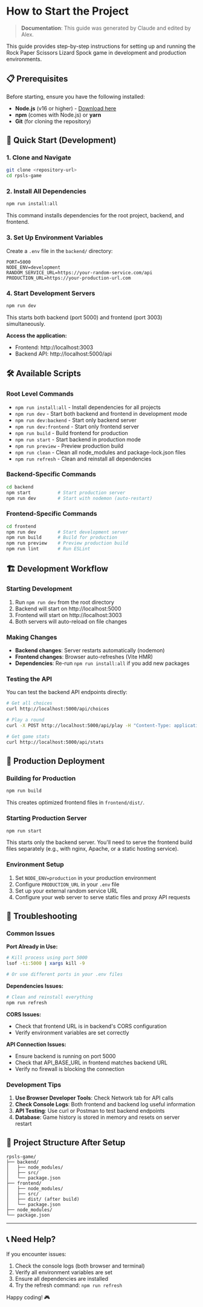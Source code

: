 # How to Start the Project

> **Documentation**: This guide was generated by Claude and edited by Alex.

This guide provides step-by-step instructions for setting up and running the Rock Paper Scissors Lizard Spock game in development and production environments.

## 📋 Prerequisites

Before starting, ensure you have the following installed:

- **Node.js** (v16 or higher) - [Download here](https://nodejs.org/)
- **npm** (comes with Node.js) or **yarn**
- **Git** (for cloning the repository)

## 🚀 Quick Start (Development)

### 1. Clone and Navigate
```bash
git clone <repository-url>
cd rpsls-game
```

### 2. Install All Dependencies
```bash
npm run install:all
```
This command installs dependencies for the root project, backend, and frontend.

### 3. Set Up Environment Variables
Create a `.env` file in the `backend/` directory:
```env
PORT=5000
NODE_ENV=development
RANDOM_SERVICE_URL=https://your-random-service.com/api
PRODUCTION_URL=https://your-production-url.com
```

### 4. Start Development Servers
```bash
npm run dev
```
This starts both backend (port 5000) and frontend (port 3003) simultaneously.

**Access the application:**
- Frontend: http://localhost:3003
- Backend API: http://localhost:5000/api

## 🛠️ Available Scripts

### Root Level Commands
- `npm run install:all` - Install dependencies for all projects
- `npm run dev` - Start both backend and frontend in development mode
- `npm run dev:backend` - Start only backend server
- `npm run dev:frontend` - Start only frontend server
- `npm run build` - Build frontend for production
- `npm run start` - Start backend in production mode
- `npm run preview` - Preview production build
- `npm run clean` - Clean all node_modules and package-lock.json files
- `npm run refresh` - Clean and reinstall all dependencies

### Backend-Specific Commands
```bash
cd backend
npm start          # Start production server
npm run dev        # Start with nodemon (auto-restart)
```

### Frontend-Specific Commands
```bash
cd frontend
npm run dev        # Start development server
npm run build      # Build for production
npm run preview    # Preview production build
npm run lint       # Run ESLint
```

## 🏗️ Development Workflow

### Starting Development
1. Run `npm run dev` from the root directory
2. Backend will start on http://localhost:5000
3. Frontend will start on http://localhost:3003
4. Both servers will auto-reload on file changes

### Making Changes
- **Backend changes**: Server restarts automatically (nodemon)
- **Frontend changes**: Browser auto-refreshes (Vite HMR)
- **Dependencies**: Re-run `npm run install:all` if you add new packages

### Testing the API
You can test the backend API endpoints directly:
```bash
# Get all choices
curl http://localhost:5000/api/choices

# Play a round
curl -X POST http://localhost:5000/api/play -H "Content-Type: application/json" -d '{"player": 1}'

# Get game stats
curl http://localhost:5000/api/stats
```

## 🚢 Production Deployment

### Building for Production
```bash
npm run build
```
This creates optimized frontend files in `frontend/dist/`.

### Starting Production Server
```bash
npm run start
```
This starts only the backend server. You'll need to serve the frontend build files separately (e.g., with nginx, Apache, or a static hosting service).

### Environment Setup
1. Set `NODE_ENV=production` in your production environment
2. Configure `PRODUCTION_URL` in your `.env` file
3. Set up your external random service URL
4. Configure your web server to serve static files and proxy API requests

## 🔧 Troubleshooting

### Common Issues

**Port Already in Use:**
```bash
# Kill process using port 5000
lsof -ti:5000 | xargs kill -9

# Or use different ports in your .env files
```

**Dependencies Issues:**
```bash
# Clean and reinstall everything
npm run refresh
```

**CORS Issues:**
- Check that frontend URL is in backend's CORS configuration
- Verify environment variables are set correctly

**API Connection Issues:**
- Ensure backend is running on port 5000
- Check that API_BASE_URL in frontend matches backend URL
- Verify no firewall is blocking the connection

### Development Tips

1. **Use Browser Developer Tools**: Check Network tab for API calls
2. **Check Console Logs**: Both frontend and backend log useful information
3. **API Testing**: Use curl or Postman to test backend endpoints
4. **Database**: Game history is stored in memory and resets on server restart

## 📁 Project Structure After Setup

```
rpsls-game/
├── backend/
│   ├── node_modules/
│   ├── src/
│   └── package.json
├── frontend/
│   ├── node_modules/
│   ├── src/
│   ├── dist/ (after build)
│   └── package.json
├── node_modules/
└── package.json
```

---

## 📞 Need Help?

If you encounter issues:
1. Check the console logs (both browser and terminal)
2. Verify all environment variables are set
3. Ensure all dependencies are installed
4. Try the refresh command: `npm run refresh`

Happy coding! 🎮